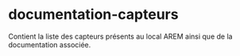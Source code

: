 # documentation-capteurs
Contient la liste des capteurs présents au local AREM ainsi que de la documentation associée.
